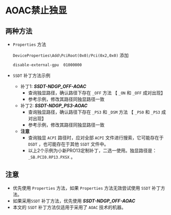 # AOAC禁止独显

## 两种方法

- `Properties` 方法

  `DeviceProperties\Add\PciRoot(0x0)/Pci(0x2,0x0)` 添加

  ``` xml
  disable-external-gpu  01000000
  ```

- `SSDT` 补丁方法示例

  - 补丁1: ***SSDT-NDGP_OFF-AOAC***
    - 查询独显路径，确认路径下存在 `_OFF` 方法  【 `_ON`  和  `_OFF` 成对出现】
    - 参考示例，修改其路径同独显路径一致
  - 补丁2: ***SSDT-NDGP_PS3-AOAC***
    - 查询独显路径，确认路径下存在 `_PS3` 和 `_DSM` 方法  【 `_PS0`  和  `_PS3` 成对出现】
    - 参考示例，修改其路径同独显路径一致
  - **注意**
    - 查询独显 `ACPI` 路径时，应对全部 `ACPI` 文件进行搜索，它可能存在于 `DSDT` ，也可能存在于其他 `SSDT` 文件中。
    - 以上2个示例为小新PRO13定制补丁，二选一使用。独显路径是： `_SB.PCI0.RP13.PXSX` 。

## 注意

- 优先使用 `Properties` 方法，如果 `Properties` 方法无效尝试使用 `SSDT` 补丁方法。
- 如果采用`SSDT` 补丁方法，优先使用 ***SSDT-NDGP_OFF-AOAC*** 
- 本文的 `SSDT` 补丁方法仅适用于采用了 `AOAC` 技术的机器。

